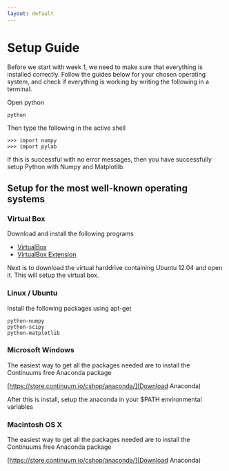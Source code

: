 ```yaml
---
layout: default
---
```


# Setup Guide

Before we start with week 1, we need to make sure that everything is installed
correctly. Follow the guides below for your chosen operating system, and check
if everything is working by writing the following in a terminal.

Open python

    python

Then type the following in the active shell</p>

    >>> import numpy
    >>> import pylab

If this is successful with no error messages, then you have successfully setup Python with Numpy and Matplotlib.


## Setup for the most well-known operating systems

### Virtual Box

Download and install the following programs

 - [VirtualBox](https://www.virtualbox.org/wiki/Downloads)
 - [VirtualBox Extension](#TODO)

Next is to download the virtual harddrive containing Ubuntu 12.04
and open it. This will setup the virtual box.


### Linux / Ubuntu


Install the following packages using apt-get

    python-numpy
    python-scipy
    python-matplotlib


### Microsoft Windows

The easiest way to get all the packages needed are to install the Continuums free Anaconda package

[https://store.continuum.io/cshop/anaconda/](Download Anaconda)

After this is install, setup the anaconda in your $PATH environmental variables


### Macintosh OS X

The easiest way to get all the packages needed are to install the Continuums free Anaconda package

[https://store.continuum.io/cshop/anaconda/](Download Anaconda)

